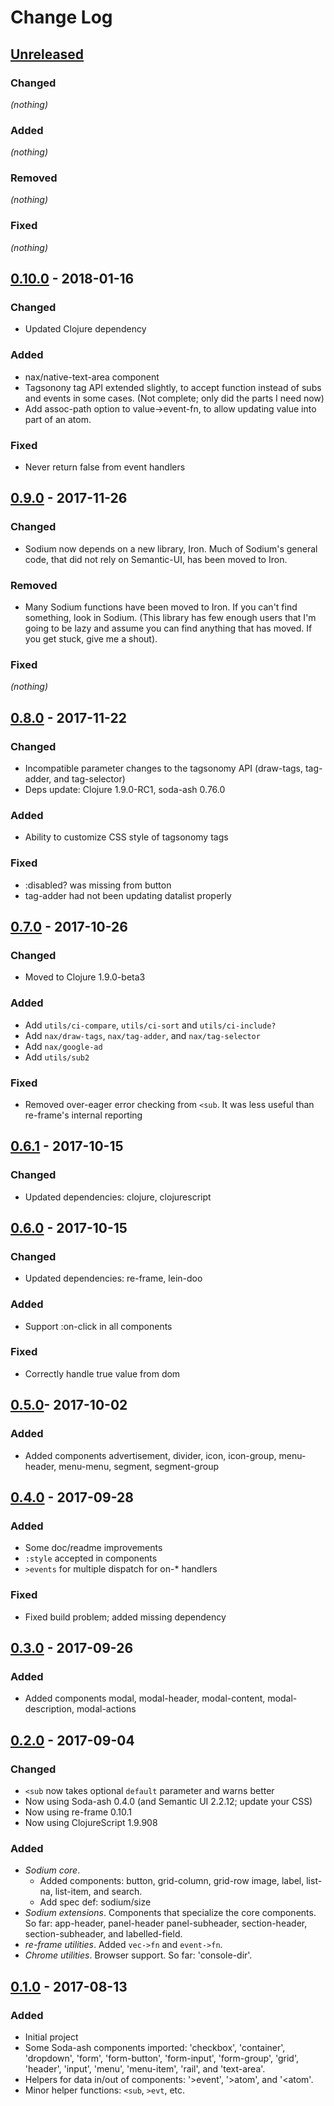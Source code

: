 # Change Log

## [Unreleased]
### Changed
_(nothing)_
### Added
_(nothing)_
### Removed
_(nothing)_
### Fixed
_(nothing)_

## [0.10.0] - 2018-01-16
### Changed
- Updated Clojure dependency
### Added
- nax/native-text-area component
- Tagsonony tag API extended slightly, to accept function instead of subs and events in
  some cases. (Not complete; only did the parts I need now)
- Add assoc-path option to value->event-fn, to allow updating value into part of an
  atom.
### Fixed
- Never return false from event handlers

## [0.9.0] - 2017-11-26
### Changed
- Sodium now depends on a new library, Iron. Much of Sodium's general code, that did not
  rely on Semantic-UI, has been moved to Iron.
### Removed
- Many Sodium functions have been moved to Iron. If you can't find something, look in
  Sodium.  (This library has few enough users that I'm going to be lazy and assume you
  can find anything that has moved. If you get stuck, give me a shout).
### Fixed
_(nothing)_

## [0.8.0] - 2017-11-22
### Changed
- Incompatible parameter changes to the tagsonomy API (draw-tags, tag-adder, and tag-selector)
- Deps update: Clojure 1.9.0-RC1, soda-ash 0.76.0
### Added
- Ability to customize CSS style of tagsonomy tags
### Fixed
- :disabled? was missing from button
- tag-adder had not been updating datalist properly

## [0.7.0] - 2017-10-26
### Changed
- Moved to Clojure 1.9.0-beta3
### Added
- Add `utils/ci-compare`, `utils/ci-sort` and `utils/ci-include?`
- Add `nax/draw-tags`, `nax/tag-adder`, and `nax/tag-selector`
- Add `nax/google-ad`
- Add `utils/sub2`
### Fixed
- Removed over-eager error checking from `<sub`. It was less useful than re-frame's internal reporting

## [0.6.1] - 2017-10-15
### Changed
- Updated dependencies: clojure, clojurescript

## [0.6.0] - 2017-10-15
### Changed
- Updated dependencies: re-frame, lein-doo
### Added
- Support :on-click in all components
### Fixed
- Correctly handle true value from dom

## [0.5.0]- 2017-10-02
### Added
- Added components advertisement, divider, icon, icon-group, menu-header, menu-menu, segment, segment-group

## [0.4.0] - 2017-09-28
### Added
- Some doc/readme improvements
- `:style` accepted in components
- `>events` for multiple dispatch for on-* handlers
### Fixed
- Fixed build problem; added missing dependency

## [0.3.0] - 2017-09-26
### Added
- Added components modal, modal-header, modal-content, modal-description, modal-actions


## [0.2.0] - 2017-09-04
### Changed
- `<sub` now takes optional `default` parameter and warns better
- Now using Soda-ash 0.4.0 (and Semantic UI 2.2.12; update your CSS)
- Now using re-frame 0.10.1
- Now using ClojureScript 1.9.908
### Added
- *Sodium core*.
  - Added components: button, grid-column, grid-row image, label, list-na, list-item, and search.
  - Add spec def: sodium/size
- *Sodium extensions*. Components that specialize the core components. So far:
   app-header, panel-header panel-subheader, section-header, section-subheader,
   and labelled-field.
- *re-frame utilities*. Added `vec->fn` and `event->fn`.
- *Chrome utilities*. Browser support. So far: 'console-dir'.


## [0.1.0] - 2017-08-13
### Added
- Initial project
- Some Soda-ash components imported: 'checkbox', 'container', 'dropdown', 'form',
  'form-button', 'form-input', 'form-group', 'grid', 'header', 'input', 'menu',
  'menu-item', 'rail', and 'text-area'.
- Helpers for data in/out of components: '>event', '>atom', and '<atom'.
- Minor helper functions: `<sub`, `>evt`, etc.


[Unreleased]: https://github.com/deg/sodium/compare/d693024...HEAD
[0.10.0]:     https://github.com/deg/sodium/compare/84b52a2...d693024
[0.9.0]:      https://github.com/deg/sodium/compare/df877f2...84b52a2
[0.8.0]:      https://github.com/deg/sodium/compare/f312445...df877f2
[0.7.0]:      https://github.com/deg/sodium/compare/5ecf157...f312445
[0.6.1]:      https://github.com/deg/sodium/compare/bb64849...5ecf157
[0.6.0]:      https://github.com/deg/sodium/compare/a1dd09e...bb64849
[0.5.0]:      https://github.com/deg/sodium/compare/0dd1e35...a1dd09e
[0.4.0]:      https://github.com/deg/sodium/compare/17de322...0dd1e35
[0.3.0]:      https://github.com/deg/sodium/compare/043f00a...17de322
[0.2.0]:      https://github.com/deg/sodium/compare/6c372df...043f00a
[0.1.0]:      https://github.com/deg/sodium/compare/ff21e14...6c372df

